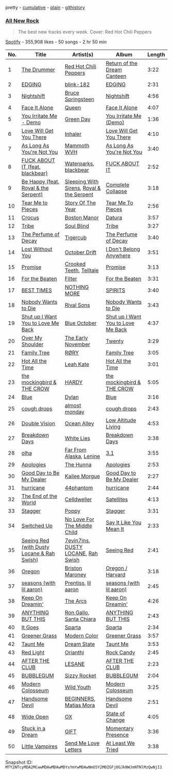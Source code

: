 pretty - [cumulative](/playlists/cumulative/37i9dQZF1DWZryfp6NSvtz.md) - [plain](/playlists/plain/37i9dQZF1DWZryfp6NSvtz) - [githistory](https://github.githistory.xyz/mackorone/spotify-playlist-archive/blob/main/playlists/plain/37i9dQZF1DWZryfp6NSvtz)

### [All New Rock](https://open.spotify.com/playlist/37i9dQZF1DWZryfp6NSvtz)

> The best new tracks every week\. Cover: Red Hot Chili Peppers

[Spotify](https://open.spotify.com/user/spotify) - 355,908 likes - 50 songs - 2 hr 50 min

| No. | Title | Artist(s) | Album | Length |
|---|---|---|---|---|
| 1 | [The Drummer](https://open.spotify.com/track/5KnqauuLF6qyZA9RzfeKxG) | [Red Hot Chili Peppers](https://open.spotify.com/artist/0L8ExT028jH3ddEcZwqJJ5) | [Return of the Dream Canteen](https://open.spotify.com/album/0KJc9ksnoJJsdpQxV3z5i1) | 3:22 |
| 2 | [EDGING](https://open.spotify.com/track/2wVWGFVkL5I3JGsoWBx2AZ) | [blink\-182](https://open.spotify.com/artist/6FBDaR13swtiWwGhX1WQsP) | [EDGING](https://open.spotify.com/album/0EspGdWdoWAxa5mBdQ5z55) | 2:31 |
| 3 | [Nightshift](https://open.spotify.com/track/5f25QtKgXtaNcbZOCmVFUL) | [Bruce Springsteen](https://open.spotify.com/artist/3eqjTLE0HfPfh78zjh6TqT) | [Nightshift](https://open.spotify.com/album/5H9p3AIho3KHIrvr8EbKIc) | 4:56 |
| 4 | [Face It Alone](https://open.spotify.com/track/3LkJaE6mfTskqEV8BUjHei) | [Queen](https://open.spotify.com/artist/1dfeR4HaWDbWqFHLkxsg1d) | [Face It Alone](https://open.spotify.com/album/5LyejWyG4J1IoUHBsvL7ju) | 4:07 |
| 5 | [You Irritate Me \- Demo](https://open.spotify.com/track/20LpgjFwVEdjeJzjnIPxvE) | [Green Day](https://open.spotify.com/artist/7oPftvlwr6VrsViSDV7fJY) | [You Irritate Me \(Demo\)](https://open.spotify.com/album/68S9B59BVpKiLLvSR0q1r0) | 1:36 |
| 6 | [Love Will Get You There](https://open.spotify.com/track/0UgCI5TiOQthbrEVSqHC9j) | [Inhaler](https://open.spotify.com/artist/6lyMYewq2SuTFIXgiv7OxH) | [Love Will Get You There](https://open.spotify.com/album/4WXV0n8Gk8TlNJHyXAhyWq) | 4:10 |
| 7 | [As Long As You're Not You](https://open.spotify.com/track/36JQojRrNQmi6su2OQo2Ia) | [Mammoth WVH](https://open.spotify.com/artist/6WKdhhc03LqnixYI2ZzWzO) | [As Long As You're Not You](https://open.spotify.com/album/6Tu6BpzDtDGonHe5UMz6BM) | 3:40 |
| 8 | [FUCK ABOUT IT \(feat\. blackbear\)](https://open.spotify.com/track/3MOKBkpsarb0AfAABcLAsn) | [Waterparks](https://open.spotify.com/artist/3QaxveoTiMetZCMp1sftiu), [blackbear](https://open.spotify.com/artist/2cFrymmkijnjDg9SS92EPM) | [FUCK ABOUT IT](https://open.spotify.com/album/2U9uohrVqMVGb1pBqPFTXX) | 2:52 |
| 9 | [Be Happy \(feat\. Royal & the Serpent\)](https://open.spotify.com/track/7zTpZWlzYFkBfDLPXmIatU) | [Sleeping With Sirens](https://open.spotify.com/artist/3N8Hy6xQnQv1F1XCiyGQqA), [Royal & the Serpent](https://open.spotify.com/artist/64EHXDoln95lnccszdPum0) | [Complete Collapse](https://open.spotify.com/album/1gWJtOk76VzVKiIKp1cCtd) | 3:18 |
| 10 | [Tear Me to Pieces](https://open.spotify.com/track/67e8Oap4yuF4yS7XYW5yZW) | [Story Of The Year](https://open.spotify.com/artist/0KDuKk6YdEu3hR56HtXmxt) | [Tear Me To Pieces](https://open.spotify.com/album/1ohT6MAJ9gIZtH4WwNHWWR) | 2:56 |
| 11 | [Crocus](https://open.spotify.com/track/2NCyJFVYg46JyxUASmbdyg) | [Boston Manor](https://open.spotify.com/artist/4WjeQi9wm84lYTIWZ95QoM) | [Datura](https://open.spotify.com/album/3njhMNW0BGdOQN9108BEDY) | 3:57 |
| 12 | [Tribe](https://open.spotify.com/track/68SIJ8nkxtDWaVkvGW0ob7) | [Soul Blind](https://open.spotify.com/artist/4u8phrcaIdvRzcGq5DcQJa) | [Tribe](https://open.spotify.com/album/0KN1TdgMQxIWmNnmwjC9RJ) | 3:27 |
| 13 | [The Perfume of Decay](https://open.spotify.com/track/7cGKdI3BvJOKYzs9dRdvFj) | [Tigercub](https://open.spotify.com/artist/6ekYAO2D1JkI58CF4uRRqw) | [The Perfume of Decay](https://open.spotify.com/album/7jzP2HrR4TyQA6wC5xJ56S) | 3:40 |
| 14 | [Lost Without You](https://open.spotify.com/track/1CGXfTg13n4ffV2pSVqnkW) | [October Drift](https://open.spotify.com/artist/3uP1cpcy1q0stG3utL7tZS) | [I Don't Belong Anywhere](https://open.spotify.com/album/2tg6crJ0g14sgA9qDLpRT3) | 3:51 |
| 15 | [Promise](https://open.spotify.com/track/5cN9kHZXyqYHJNOn6LVrcG) | [Crooked Teeth](https://open.spotify.com/artist/37gTAIe8kJ5xGtkJLsfFgP), [Telltale](https://open.spotify.com/artist/6bmGjHSXH8rPaZ2iQhgNQ0) | [Promise](https://open.spotify.com/album/1qlyME4iamdDU2hdzyadTz) | 3:13 |
| 16 | [For the Beaten](https://open.spotify.com/track/6JcSvWld739CV14RqZyt9u) | [Filter](https://open.spotify.com/artist/01WjpKiWVNurV5hjIadB8C) | [For the Beaten](https://open.spotify.com/album/4uiRHyMCLnJvQ09oMIha5T) | 3:31 |
| 17 | [BEST TIMES](https://open.spotify.com/track/4fquaL6KrRIvujtmTOavoD) | [NOTHING MORE](https://open.spotify.com/artist/39VNwvlQTqE9SvgPjjnMpc) | [SPIRITS](https://open.spotify.com/album/0SZqkeTCVvOZEYhnMHIdO7) | 3:40 |
| 18 | [Nobody Wants to Die](https://open.spotify.com/track/4A7kc0SQCu6btugusS2cYx) | [Rival Sons](https://open.spotify.com/artist/356c8AN5YWKvz86B4Sb1yf) | [Nobody Wants to Die](https://open.spotify.com/album/4AWOxOI6D5iH8VuVWY1Fbe) | 3:43 |
| 19 | [Shut up I Want You to Love Me Back](https://open.spotify.com/track/73YHhryVxopE6t7F4ryAlN) | [Blue October](https://open.spotify.com/artist/1TJbmc7jTpw78GKCiMpvDh) | [Shut up I Want You to Love Me Back](https://open.spotify.com/album/73M2Xzdk6C1weFimSCNuv5) | 4:37 |
| 20 | [Over My Shoulder](https://open.spotify.com/track/5VqNNR1OGQ6Nf7diNaEC3L) | [The Early November](https://open.spotify.com/artist/2rxtSTPBJawYhQAXIpgEAi) | [Twenty](https://open.spotify.com/album/3g35plLoI2cNlWpPPlyFW1) | 3:29 |
| 21 | [Family Tree](https://open.spotify.com/track/0f1PmNCHUGKVAqx1Kr0A8l) | [RØRY](https://open.spotify.com/artist/7axZFTseO96HmG1u4ABDAI) | [Family Tree](https://open.spotify.com/album/65PWn1gJCj9euujQEIJejW) | 3:05 |
| 22 | [Hot All the Time](https://open.spotify.com/track/6bkJJicRR6gduGo6ZituLh) | [Leah Kate](https://open.spotify.com/artist/6oWOHAOyBUn6aJlKIPJK9r) | [Hot All the Time](https://open.spotify.com/album/4gAXGVFBGfDnYQL1KVEkej) | 3:01 |
| 23 | [the mockingbird & THE CROW](https://open.spotify.com/track/5rHGSRBG7QvmWnBKVWXnki) | [HARDY](https://open.spotify.com/artist/5QNm7E7RU2m64l6Gliu8Oy) | [the mockingbird & THE CROW](https://open.spotify.com/album/5eO9jhNsbjcEoqMZUWkCoj) | 5:05 |
| 24 | [Blue](https://open.spotify.com/track/12cytkLzseLMs8EkN0ZdPd) | [Dylan](https://open.spotify.com/artist/4LOM7NzyrZvlGSYPFDsnTk) | [Blue](https://open.spotify.com/album/2lGgFRHNd2jhbBQm6FzPCL) | 3:16 |
| 25 | [cough drops](https://open.spotify.com/track/5Jpj3lCgX06bu6STIjUYKN) | [almost monday](https://open.spotify.com/artist/42FzVuyJH8YbkhzWSR2n8E) | [cough drops](https://open.spotify.com/album/4gM0KEbTRLuejffBFA1kph) | 2:43 |
| 26 | [Double Vision](https://open.spotify.com/track/5k2RORXwvAZgZnCXfx7Zv0) | [Ocean Alley](https://open.spotify.com/artist/18lpwfiys4GtdHWNUu9qQr) | [Low Altitude Living](https://open.spotify.com/album/4liDg8UR2VK9etnZmhHEXG) | 4:53 |
| 27 | [Breakdown Days](https://open.spotify.com/track/0pH0PM13Z7OZFMVmG595T3) | [White Lies](https://open.spotify.com/artist/6ssXMmc5EOUrauZxirM910) | [Breakdown Days](https://open.spotify.com/album/6PdrkGU6KZR5KvRkj37asF) | 3:38 |
| 28 | [olha](https://open.spotify.com/track/1WvTpLlPeAP8OuLX30u7c2) | [Far From Alaska](https://open.spotify.com/artist/1ztNPX8z169arfAY0TWFLB), [Lenine](https://open.spotify.com/artist/4YLBdrR3DVSMncm785NH6C) | [3.1](https://open.spotify.com/album/1dAYawiCbYMPhwOaDJIGBr) | 3:55 |
| 29 | [Apologies](https://open.spotify.com/track/5IYHlgFTDYMiXzvYtUxUAK) | [The Hunna](https://open.spotify.com/artist/7jZycSvTyx0W9poD4PjEIG) | [Apologies](https://open.spotify.com/album/1nATWShLPekWv0pH4yKrL6) | 2:53 |
| 30 | [Good Day to Be My Dealer](https://open.spotify.com/track/6xxiNGRuu8U2rtTVju80TY) | [Kailee Morgue](https://open.spotify.com/artist/245PKF3hKjtxJKIG153kF0) | [Good Day to Be My Dealer](https://open.spotify.com/album/7KAcmnxnLlM9XwHXN2I1Lp) | 2:27 |
| 31 | [hurricane](https://open.spotify.com/track/7rBZUdVNrNxucV0E3bjgec) | [44phantom](https://open.spotify.com/artist/1vwwjIPFeYoRfAUCqqO6cZ) | [hurricane](https://open.spotify.com/album/6KrlbTeMwlqpaH0aAA18bW) | 2:44 |
| 32 | [The End of the World](https://open.spotify.com/track/7GHFamsUy456CYqnGc4x5f) | [Celldweller](https://open.spotify.com/artist/4BKyei61gtyDFxlKhcvBJJ) | [Satellites](https://open.spotify.com/album/4OgyvunD0wEwor26qFeXr0) | 4:13 |
| 33 | [Stagger](https://open.spotify.com/track/6uPydABi8orjbP5RBCTa06) | [Poppy](https://open.spotify.com/artist/5mlbvTfWUOfDrUIK6dkNzv) | [Stagger](https://open.spotify.com/album/0HyWdwMiLsXHgXp9qVyrPJ) | 3:31 |
| 34 | [Switched Up](https://open.spotify.com/track/3eBvcdd1cESXHtIu6dCVhS) | [No Love For The Middle Child](https://open.spotify.com/artist/7HWfshpjlGldmRa4gymvjX) | [Say It Like You Mean It](https://open.spotify.com/album/0XvzRBqVK9dg7eCLZpQ5SH) | 2:33 |
| 35 | [Seeing Red \(with Dusty Locane & Rah Swish\)](https://open.spotify.com/track/7eokpLlr9FBg6PdqzA2hLh) | [7evin7ins](https://open.spotify.com/artist/4Nr6sbnl0dWasnapIxS92I), [DUSTY LOCANE](https://open.spotify.com/artist/22hWz22JAmIhIEp0u1X01L), [Rah Swish](https://open.spotify.com/artist/4FeLiFUPdxVfFo8oOfA4BH) | [Seeing Red](https://open.spotify.com/album/5niGkfpw5sNpXPQnicsAKO) | 2:41 |
| 36 | [Oregon](https://open.spotify.com/track/0Z250T6pdgYBawnGvmAY13) | [Briston Maroney](https://open.spotify.com/artist/7vtSUU3zpHeYJfX6BPNrJd) | [Oregon / Harvard](https://open.spotify.com/album/1JLuplmuYwh4sgCitKhB8I) | 3:18 |
| 37 | [seasons \(with lil aaron\)](https://open.spotify.com/track/0C0S2O5hpKyl76AX5Su8yr) | [Prentiss](https://open.spotify.com/artist/0uzKt8lgkTlxm4OUWiCX3H), [lil aaron](https://open.spotify.com/artist/3FCYSWNVmpjTCiwzJwbMAC) | [seasons \(with lil aaron\)](https://open.spotify.com/album/2R2ElQlHDAY0PAWWWYht8b) | 2:45 |
| 38 | [Keep On Dreamin'](https://open.spotify.com/track/7oeLY4eOWi6weLBqTWH0Rc) | [The Arcs](https://open.spotify.com/artist/3mVWMgLc7bcyCBtL2ymZwK) | [Keep On Dreamin'](https://open.spotify.com/album/26htWkoWquHLEiQUOqdPl5) | 4:26 |
| 39 | [ANYTHING BUT THIS](https://open.spotify.com/track/7bEixb2HtgUuKJ8dx0F45y) | [Ron Gallo](https://open.spotify.com/artist/4rfE3kN2zKNC9L9tt3iVOg), [Santa Chiara](https://open.spotify.com/artist/4ypMT9SN8PDvScLqLcGcEU) | [ANYTHING BUT THIS](https://open.spotify.com/album/4KGoSSuO7uaRaEMszat6RY) | 2:43 |
| 40 | [It Goes](https://open.spotify.com/track/3ECLCyvc62xDXACdPgPOdS) | [Sparta](https://open.spotify.com/artist/3DWWL4kwLZMBLsmVsbZYHR) | [Sparta](https://open.spotify.com/album/7KH3s3h2QvoewDAvgID9hD) | 2:34 |
| 41 | [Greener Grass](https://open.spotify.com/track/6IboepxmrdjdyKDYrBDn7Y) | [Modern Color](https://open.spotify.com/artist/6bayHl2VHbIseMg1jby37l) | [Greener Grass](https://open.spotify.com/album/5B3f2hJ9Adl5StkQBq8bpf) | 3:57 |
| 42 | [Taunt Me](https://open.spotify.com/track/4p5S0Yn39eWAkHNJ6LuK77) | [Dream State](https://open.spotify.com/artist/3PPxT6AXgPvvajfvP1LQtw) | [Taunt Me](https://open.spotify.com/album/1DOLXGRrzOfSEGelL71udE) | 3:53 |
| 43 | [Red Light](https://open.spotify.com/track/6zicVGPIe3jqht3MoKidtM) | [Orianthi](https://open.spotify.com/artist/0yNy8fi1yBBq526E6mx4Zs) | [Rock Candy](https://open.spotify.com/album/1PTQRv4S9laI9rIt99d1RV) | 2:45 |
| 44 | [AFTER THE CLUB](https://open.spotify.com/track/0yxQt41w1nvE7fkK0XWP7U) | [LESANE](https://open.spotify.com/artist/57N1gBU2XPgJH1f8UPBW7L) | [AFTER THE CLUB](https://open.spotify.com/album/5mWdrXFRw3baF8VkhnzIab) | 2:23 |
| 45 | [BUBBLEGUM](https://open.spotify.com/track/30CvotPyRWWK2HHo1vbVBS) | [Sizzy Rocket](https://open.spotify.com/artist/2CBvbVxhd3ZJXRTCl88H7E) | [BUBBLEGUM](https://open.spotify.com/album/30Tfy5w2spNJk5BKVsxr9l) | 2:04 |
| 46 | [Modern Colosseum](https://open.spotify.com/track/5kk1kh8S8pg5bxVKvSv5fH) | [Wild Youth](https://open.spotify.com/artist/4wZxKygv7GA7oGYzk6bpid) | [Modern Colosseum](https://open.spotify.com/album/7a9AQsJ6qqi85sua2vUI11) | 3:25 |
| 47 | [Handsome Devil](https://open.spotify.com/track/0oywWK0LKoPXQ6C7CWLiHk) | [BEGINNERS](https://open.spotify.com/artist/3W8j0OhMMduqR1eNV6ktu3), [Matias Mora](https://open.spotify.com/artist/7cPDCjz53xa2E5zYTWNpIb) | [Handsome Devil](https://open.spotify.com/album/7i3bQBXNTEN0q6LXjJ7RBO) | 2:51 |
| 48 | [Wide Open](https://open.spotify.com/track/30MbyQaBf1MUR1lZMihgUK) | [OX](https://open.spotify.com/artist/2K1IjZhKu1nIeXRKmJvWGT) | [State of Change](https://open.spotify.com/album/36spMXLkZtmAx3aYdQpDiB) | 4:05 |
| 49 | [Stuck in a Dream](https://open.spotify.com/track/1nZ6laGvGSvOeR2mwl7xtf) | [GIFT](https://open.spotify.com/artist/1dwirHaSjsKJUYDHgvl2op) | [Momentary Presence](https://open.spotify.com/album/2o4pKfKTrCon2KvvpySYjZ) | 3:36 |
| 50 | [Little Vampires](https://open.spotify.com/track/1pwlYrulJQZQOZHrIhw39p) | [Send Me Love Letters](https://open.spotify.com/artist/5RiWMf3FdQCkeAbwZXNcVk) | [At Least We Tried](https://open.spotify.com/album/1X89jChqelBSaY8RQlo30T) | 3:38 |

Snapshot ID: `MTY2NTcyMDA2MCwwMDAwMDAwMDYxYmYwMDAwNmU5Y2M0ZGFjOGJkNWJmNTNlMzQwNjI1`
